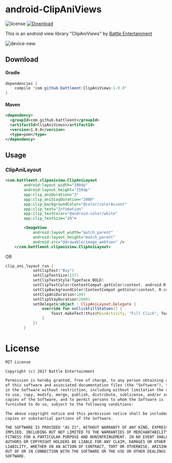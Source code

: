 # android-ClipAniViews
![license](https://img.shields.io/badge/license-MIT%20License-blue.svg)
[ ![Download](https://api.bintray.com/packages/battleent/maven/ClipAniViews/images/download.svg) ](https://bintray.com/battleent/maven/ClipAniViews/_latestVersion)

This is an android view library "ClipAniViews" by [Battle Entertainment](https://www.battleent.com/)

![device-new](https://user-images.githubusercontent.com/13096491/36575045-f2c2d5be-188b-11e8-9dfd-4ea20b384e3c.gif)

## Download
#### Gradle
```java
dependencies {
    compile 'com.github.battleent:ClipAniViews:1.0.0'
}
```
#### Maven
```xml
<dependency>
  <groupId>com.github.battleent</groupId>
  <artifactId>ClipAniViews</artifactId>
  <version>1.0.0</version>
  <type>pom</type>
</dependency>
```

## Usage
### ClipAniLayout
```xml
<com.battleent.clipaniview.ClipAniLayout
        android:layout_width="300dp"
        android:layout_height="150dp"
        app:clip_aniDuration="3"
        app:clip_aniStayDuration="2000"
        app:clip_backgroundColor="@color/colorAccent"
        app:clip_text="Infomation"
        app:clip_textColor="@android:color/white"
        app:clip_textSize="20">

        <ImageView
            android:layout_width="match_parent"
            android:layout_height="match_parent"
            android:src="@drawable/image_webtoon" />
    </com.battleent.clipaniview.ClipAniLayout>
```
OR
```kotlin
clip_ani_layout.run {
            setClipText("Buy")
            setClipTextSize(15f)
            setClipTextStyle(Typeface.BOLD)
            setClipTextColor(ContextCompat.getColor(context, android.R.color.white))
            setClipBackgroundColor(ContextCompat.getColor(context, R.color.colorPrimary))
            setClipAniDuration(100)
            setClipStayDuration(2000)
            setDelegate(object : ClipAniLayout.Delegate {
                override fun onClickFillStatues() {
                    Toast.makeText(this@MainActivity, "Fill Click", Toast.LENGTH_SHORT).show()
                }
            })
        }
```

# License
```xml
MIT License

Copyright (c) 2017 Battle Entertainment

Permission is hereby granted, free of charge, to any person obtaining a copy
of this software and associated documentation files (the "Software"), to deal
in the Software without restriction, including without limitation the rights
to use, copy, modify, merge, publish, distribute, sublicense, and/or sell
copies of the Software, and to permit persons to whom the Software is
furnished to do so, subject to the following conditions:

The above copyright notice and this permission notice shall be included in all
copies or substantial portions of the Software.

THE SOFTWARE IS PROVIDED "AS IS", WITHOUT WARRANTY OF ANY KIND, EXPRESS OR
IMPLIED, INCLUDING BUT NOT LIMITED TO THE WARRANTIES OF MERCHANTABILITY,
FITNESS FOR A PARTICULAR PURPOSE AND NONINFRINGEMENT. IN NO EVENT SHALL THE
AUTHORS OR COPYRIGHT HOLDERS BE LIABLE FOR ANY CLAIM, DAMAGES OR OTHER
LIABILITY, WHETHER IN AN ACTION OF CONTRACT, TORT OR OTHERWISE, ARISING FROM,
OUT OF OR IN CONNECTION WITH THE SOFTWARE OR THE USE OR OTHER DEALINGS IN THE
SOFTWARE.
```
